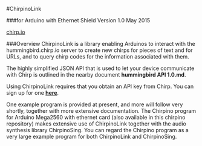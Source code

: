 #ChirpinoLink

###for Arduino with Ethernet Shield
Version 1.0 May 2015

[chirp.io](chirp.io)

###Overview
ChirpinoLink is a library enabling Arduinos to interact with the hummingbird.chirp.io server to create new chirps for pieces of text and for URLs, and to query chirp codes for the information associated with them.

The highly simplified JSON API that is used to let your device communicate with Chirp is outlined in the nearby document **hummingbird API 1.0.md**.

Using ChirpinoLink requires that you obtain an API key from Chirp. You can sign up for one **[here](chirp.io/hello-developers/)**.

One example program is provided at present, and more will follow very shortly, together with more extensive documentation. The Chirpino program for Arduino Mega2560 with ethernet card (also available in this chirpino repository) makes extensive use of ChirpinoLink together with the audio synthesis library ChirpinoSing. You can regard the Chirpino program as a very large example program for both ChirpinoLink and ChirpinoSing.